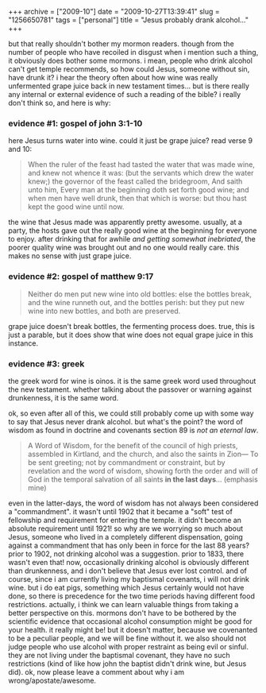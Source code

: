 +++
archive = ["2009-10"]
date = "2009-10-27T13:39:41"
slug = "1256650781"
tags = ["personal"]
title = "Jesus probably drank alcohol..."
+++

but that really shouldn't bother my mormon readers. though from the number
of people who have recoiled in disgust when i mention such a thing, it
obviously does bother some mormons. i mean, people who drink alcohol can't
get temple recommends, so how could Jesus, someone without sin, have drunk
it? i hear the theory often about how wine was really unfermented grape
juice back in new testament times... but is there really any internal or
external evidence of such a reading of the bible? i really don't think so,
and here is why:

### evidence #1: gospel of john 3:1-10

here Jesus turns water into wine. could it just be grape juice? read verse
9 and 10:

> When the ruler of the feast had tasted the water that was made wine, and
> knew not whence it was: (but the servants which drew the water knew;)
> the governor of the feast called the bridegroom, And saith unto him,
> Every man at the beginning doth set forth good wine; and when men have
> well drunk, then that which is worse: but thou hast kept the good wine
> until now.

the wine that Jesus made was apparently pretty awesome. usually, at
a party, the hosts gave out the really good wine at the beginning for
everyone to enjoy. after drinking that for awhile _and getting somewhat
inebriated_, the poorer quality wine was brought out and no one would
really care. this makes no sense with just grape juice.

### evidence #2: gospel of matthew 9:17

> Neither do men put new wine into old bottles: else the bottles break,
> and the wine runneth out, and the bottles perish: but they put new wine
> into new bottles, and both are preserved.

grape juice doesn't break bottles, the fermenting process does. true, this
is just a parable, but it does show that wine does not equal grape juice
in this instance.

### evidence #3: greek

the greek word for wine is oinos. it is the same greek word used
throughout the new testament. whether talking about the passover or
warning against drunkenness, it is the same word.

ok, so even after all of this, we could still probably come up with some
way to say that Jesus never drank alcohol. but what's the point? the word
of wisdom as found in doctrine and covenants section 89 is _not an eternal
law_.

> A Word of Wisdom, for the benefit of the council of high priests,
> assembled in Kirtland, and the church, and also the saints in Zion— To
> be sent greeting; not by commandment or constraint, but by revelation
> and the word of wisdom, showing forth the order and will of God in the
> temporal salvation of all saints **in the last days**... (emphasis mine)

even in the latter-days, the word of wisdom has not always been considered
a "commandment". it wasn't until 1902 that it became a "soft" test of
fellowship and requirement for entering the temple. it didn't become an
absolute requirement until 1921! so why are we worrying so much about
Jesus, someone who lived in a completely different dispensation, going
against a commandment that has only been in force for the last 88 years?
prior to 1902, not drinking alcohol was a suggestion. prior to 1833, there
wasn't even that! now, occasionally drinking alcohol is obviously
different than drunkenness, and i don't believe that Jesus ever lost
control. and of course, since i am currently living my baptismal
covenants, i will not drink wine. but i do eat pigs, something which Jesus
certainly would not have done, so there is precedence for the two time
periods having different food restrictions. actually, i think we can learn
valuable things from taking a better perspective on this. mormons don't
have to be bothered by the scientific evidence that occasional alcohol
consumption might be good for your health. it really might be! but it
doesn't matter, because we covenanted to be a peculiar people, and we will
be fine without it. we also should not judge people who use alcohol with
proper restraint as being evil or sinful. they are not living under the
baptismal covenant, they have no such restrictions (kind of like how john
the baptist didn't drink wine, but Jesus did). ok, now please leave
a comment about why i am wrong/apostate/awesome.

